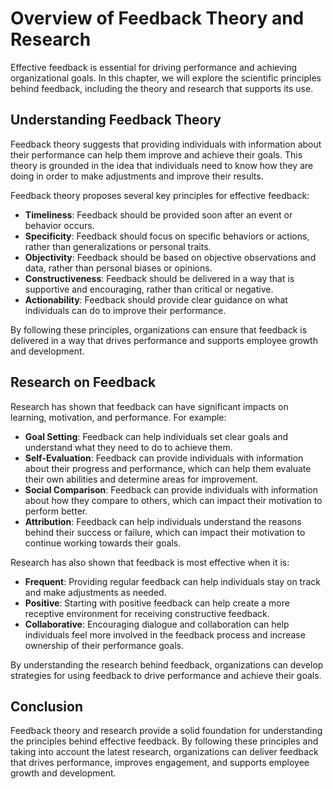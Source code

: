 Overview of Feedback Theory and Research
============================================================================

Effective feedback is essential for driving performance and achieving organizational goals. In this chapter, we will explore the scientific principles behind feedback, including the theory and research that supports its use.

Understanding Feedback Theory
-----------------------------

Feedback theory suggests that providing individuals with information about their performance can help them improve and achieve their goals. This theory is grounded in the idea that individuals need to know how they are doing in order to make adjustments and improve their results.

Feedback theory proposes several key principles for effective feedback:

* **Timeliness**: Feedback should be provided soon after an event or behavior occurs.
* **Specificity**: Feedback should focus on specific behaviors or actions, rather than generalizations or personal traits.
* **Objectivity**: Feedback should be based on objective observations and data, rather than personal biases or opinions.
* **Constructiveness**: Feedback should be delivered in a way that is supportive and encouraging, rather than critical or negative.
* **Actionability**: Feedback should provide clear guidance on what individuals can do to improve their performance.

By following these principles, organizations can ensure that feedback is delivered in a way that drives performance and supports employee growth and development.

Research on Feedback
--------------------

Research has shown that feedback can have significant impacts on learning, motivation, and performance. For example:

* **Goal Setting**: Feedback can help individuals set clear goals and understand what they need to do to achieve them.
* **Self-Evaluation**: Feedback can provide individuals with information about their progress and performance, which can help them evaluate their own abilities and determine areas for improvement.
* **Social Comparison**: Feedback can provide individuals with information about how they compare to others, which can impact their motivation to perform better.
* **Attribution**: Feedback can help individuals understand the reasons behind their success or failure, which can impact their motivation to continue working towards their goals.

Research has also shown that feedback is most effective when it is:

* **Frequent**: Providing regular feedback can help individuals stay on track and make adjustments as needed.
* **Positive**: Starting with positive feedback can help create a more receptive environment for receiving constructive feedback.
* **Collaborative**: Encouraging dialogue and collaboration can help individuals feel more involved in the feedback process and increase ownership of their performance goals.

By understanding the research behind feedback, organizations can develop strategies for using feedback to drive performance and achieve their goals.

Conclusion
----------

Feedback theory and research provide a solid foundation for understanding the principles behind effective feedback. By following these principles and taking into account the latest research, organizations can deliver feedback that drives performance, improves engagement, and supports employee growth and development.
